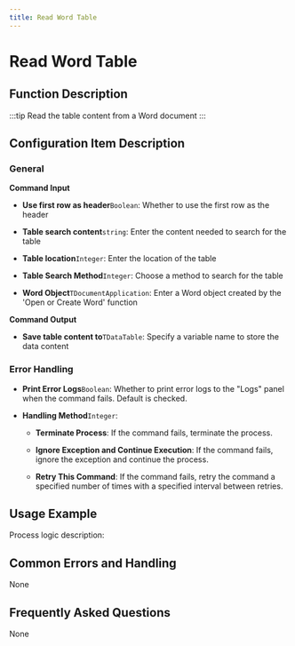 ```yaml
---
title: Read Word Table
---
```


# Read Word Table

## Function Description

:::tip 
Read the table content from a Word document
:::

## Configuration Item Description

### General

**Command Input**

- **Use first row as header**`Boolean`: Whether to use the first row as the header

- **Table search content**`string`: Enter the content needed to search for the table

- **Table location**`Integer`: Enter the location of the table

- **Table Search Method**`Integer`: Choose a method to search for the table

- **Word Object**`TDocumentApplication`: Enter a Word object created by the 'Open or Create Word' function


**Command Output**

- **Save table content to**`TDataTable`: Specify a variable name to store the data content


### Error Handling

- **Print Error Logs**`Boolean`: Whether to print error logs to the "Logs" panel when the command fails. Default is checked. 

- **Handling Method**`Integer`:

    - **Terminate Process**: If the command fails, terminate the process.

    - **Ignore Exception and Continue Execution**: If the command fails, ignore the exception and continue the process.

    - **Retry This Command**: If the command fails, retry the command a specified number of times with a specified interval between retries.

## Usage Example

Process logic description:

## Common Errors and Handling

None

## Frequently Asked Questions

None

